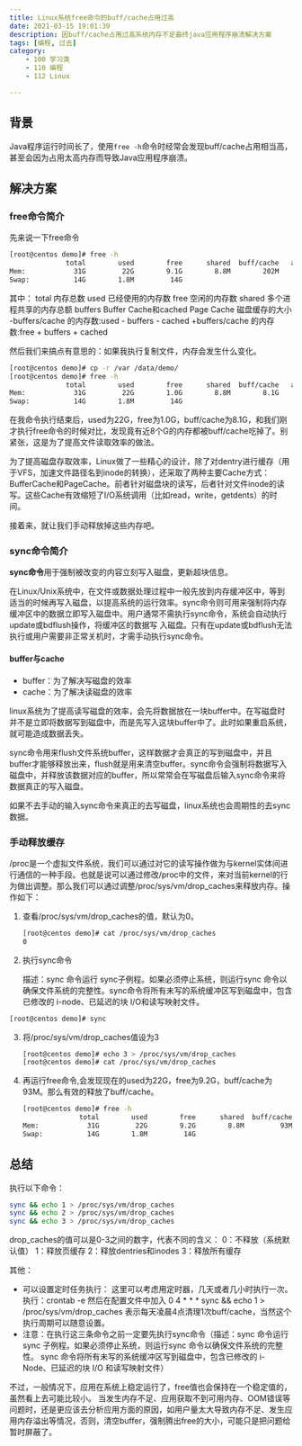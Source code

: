 ```yaml
---
title: Linux系统free命令的buff/cache占用过高
date: 2021-03-15 19:01:39
description: 因buff/cache占用过高系统内存不足最终java应用程序崩溃解决方案
tags: [编程, 过去]
category:
    - 100 学习类
    - 110 编程
    - 112 Linux

---
```


## 背景

Java程序运行时间长了，使用`free -h`命令时经常会发现buff/cache占用相当高，甚至会因为占用太高内存而导致Java应用程序崩溃。

## 解决方案

### free命令简介

先来说一下free命令

```sh
[root@centos demo]# free -h
              total        used        free      shared  buff/cache   available
Mem:            31G         22G        9.1G        8.8M        202M        8.9G
Swap:           14G        1.8M         14G
```

其中：
total 内存总数
used 已经使用的内存数
free 空闲的内存数
shared 多个进程共享的内存总额
buffers Buffer Cache和cached Page Cache 磁盘缓存的大小
-buffers/cache 的内存数:used - buffers - cached
+buffers/cache 的内存数:free + buffers + cached

然后我们来搞点有意思的：如果我执行复制文件，内存会发生什么变化。

```sh
[root@centos demo]# cp -r /var /data/demo/
[root@centos demo]# free -h
              total        used        free      shared  buff/cache   available
Mem:            31G         22G        1.0G        8.8M        8.1G        8.7G
Swap:           14G        1.8M         14G
```

在我命令执行结束后，used为22G，free为1.0G，buff/cache为8.1G，和我们刚才执行free命令的时候对比，发现竟有近8个G的内存都被buff/cache吃掉了。别紧张，这是为了提高文件读取效率的做法。

为了提高磁盘存取效率，Linux做了一些精心的设计，除了对dentry进行缓存（用于VFS，加速文件路径名到inode的转换），还采取了两种主要Cache方式：BufferCache和PageCache。前者针对磁盘块的读写，后者针对文件inode的读写。这些Cache有效缩短了I/O系统调用（比如read，write，getdents）的时间。

接着来，就让我们手动释放掉这些内存吧。

### sync命令简介

**sync命令**用于强制被改变的内容立刻写入磁盘，更新超块信息。

在Linux/Unix系统中，在文件或数据处理过程中一般先放到内存缓冲区中，等到适当的时候再写入磁盘，以提高系统的运行效率。sync命令则可用来强制将内存缓冲区中的数据立即写入磁盘中。用户通常不需执行sync命令，系统会自动执行update或bdflush操作，将缓冲区的数据写 入磁盘。只有在update或bdflush无法执行或用户需要非正常关机时，才需手动执行sync命令。

#### buffer与cache

- buffer：为了解决写磁盘的效率
- cache：为了解决读磁盘的效率

linux系统为了提高读写磁盘的效率，会先将数据放在一块buffer中。在写磁盘时并不是立即将数据写到磁盘中，而是先写入这块buffer中了。此时如果重启系统，就可能造成数据丢失。

sync命令用来flush文件系统buffer，这样数据才会真正的写到磁盘中，并且buffer才能够释放出来，flush就是用来清空buffer。sync命令会强制将数据写入磁盘中，并释放该数据对应的buffer，所以常常会在写磁盘后输入sync命令来将数据真正的写入磁盘。

如果不去手动的输入sync命令来真正的去写磁盘，linux系统也会周期性的去sync数据。

### 手动释放缓存

/proc是一个虚拟文件系统，我们可以通过对它的读写操作做为与kernel实体间进行通信的一种手段。也就是说可以通过修改/proc中的文件，来对当前kernel的行为做出调整。那么我们可以通过调整/proc/sys/vm/drop_caches来释放内存。操作如下：

1. 查看/proc/sys/vm/drop_caches的值，默认为0。

   ```sh
   [root@centos demo]# cat /proc/sys/vm/drop_caches
   0
   ```

2. 执行sync命令

   描述：sync 命令运行 sync子例程。如果必须停止系统，则运行sync 命令以确保文件系统的完整性。sync命令将所有未写的系统缓冲区写到磁盘中，包含已修改的 i-node、已延迟的块 I/O和读写映射文件。

```sh
[root@centos demo]# sync
```

3. 将/proc/sys/vm/drop_caches值设为3

   ```sh
   [root@centos demo]# echo 3 > /proc/sys/vm/drop_caches
   [root@centos demo]# cat /proc/sys/vm/drop_caches
   ```

   

4. 再运行free命令,会发现现在的used为22G，free为9.2G，buff/cache为93M。那么有效的释放了buff/cache。

   ```sh
   [root@centos demo]# free -h
                 total        used        free      shared  buff/cache   available
   Mem:            31G         22G        9.2G        8.8M         93M        9.0G
   Swap:           14G        1.8M         14G
   ```

   

## 总结

执行以下命令：

```sh
sync && echo 1 > /proc/sys/vm/drop_caches
sync && echo 2 > /proc/sys/vm/drop_caches
sync && echo 3 > /proc/sys/vm/drop_caches
```

drop_caches的值可以是0-3之间的数字，代表不同的含义：
0：不释放（系统默认值）
1：释放页缓存
2：释放dentries和inodes
3：释放所有缓存

其他：

- 可以设置定时任务执行：
  这里可以考虑用定时器，几天或者几小时执行一次。
  执行：crontab -e
  然后在配置文件中加入 0 4 * * * sync && echo 1 > /proc/sys/vm/drop_caches
  表示每天凌晨4点清理1次buff/cache，当然这个执行周期可以随意设置。
- 注意：在执行这三条命令之前一定要先执行sync命令（描述：sync 命令运行 sync 子例程。如果必须停止系统，则运行sync 命令以确保文件系统的完整性。
  sync 命令将所有未写的系统缓冲区写到磁盘中，包含已修改的 i-Node、已延迟的块 I/O 和读写映射文件）



不过，一般情况下，应用在系统上稳定运行了，free值也会保持在一个稳定值的，虽然看上去可能比较小。
当发生内存不足、应用获取不到可用内存、OOM错误等问题时，还是更应该去分析应用方面的原因，如用户量太大导致内存不足、发生应用内存溢出等情况，否则，清空buffer，强制腾出free的大小，可能只是把问题给暂时屏蔽了。











